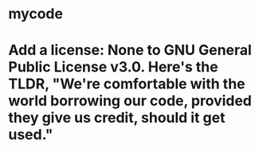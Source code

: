 # mycode
# Add a license: None to GNU General Public License v3.0.  Here's the TLDR, "We're comfortable with the world borrowing our code, provided they give us credit, should it get used."
